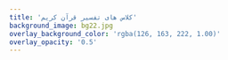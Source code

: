 ```yaml
---
title: 'کلاس های تفسیر قرآن کریم'
background_image: bg22.jpg
overlay_background_color: 'rgba(126, 163, 222, 1.00)'
overlay_opacity: '0.5'
---
```


